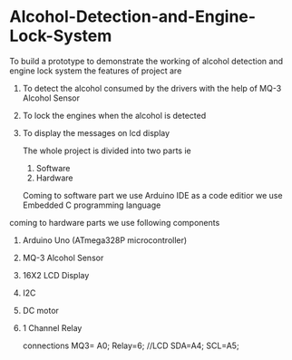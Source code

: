 # Alcohol-Detection-and-Engine-Lock-System
To build a prototype to demonstrate the working of alcohol detection and engine lock system
the features of project are
1. To detect the alcohol consumed by the drivers with the help of MQ-3 Alcohol Sensor
2. To lock the engines when the alcohol is detected
3. To display the messages on lcd display

   The whole project is divided into two parts ie
   1. Software
   2. Hardware

   Coming to software part
   we use Arduino IDE as a code editior
   we use Embedded C programming language

 coming to hardware parts
 we use following components

1. Arduino Uno (ATmega328P microcontroller)
2. MQ-3 Alcohol Sensor
3. 16X2 LCD Display
4. I2C
5. DC motor
6. 1 Channel Relay

   connections
   MQ3= A0;
   Relay=6;
   //LCD
   SDA=A4;
   SCL=A5;

